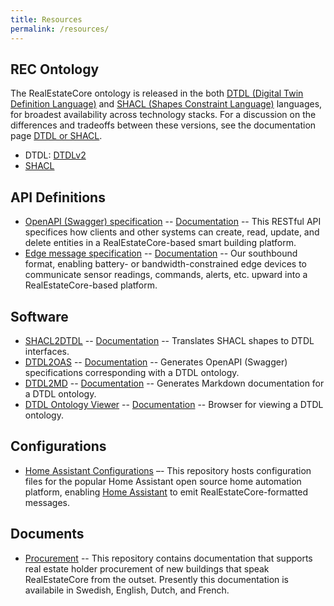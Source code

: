 ```yaml
---
title: Resources
permalink: /resources/
---
```


## REC Ontology

The RealEstateCore ontology is released in the both [DTDL (Digital Twin Definition Language)](https://github.com/Azure/opendigitaltwins-dtdl)  and [SHACL (Shapes Constraint Language)](https://www.w3.org/TR/shacl/) languages, for broadest availability across technology stacks. For a discussion on the differences and tradeoffs between these versions, see the documentation page [DTDL or SHACL](/docs/DTDL-or-SHACL/).

* DTDL: [DTDLv2](https://github.com/RealEstateCore/rec/tree/main/Source/DTDLv2)
* [SHACL](https://github.com/RealEstateCore/REC4/tree/main/Source/SHACL)

## API Definitions

* [OpenAPI (Swagger) specification](https://raw.githubusercontent.com/RealEstateCore/rec/main/API/REST/REC4API.yaml) -- [Documentation](/docs/API/REST/) -- This RESTful API specifices how clients and other systems can create, read, update, and delete entities in a RealEstateCore-based smart building platform.
* [Edge message specification](https://raw.githubusercontent.com/RealEstateCore/rec/main/API/Edge/edge_message.schema.json) -- [Documentation](/docs/API/Edge/) -- Our southbound format, enabling battery- or bandwidth-constrained edge devices to communicate sensor readings, commands, alerts, etc. upward into a RealEstateCore-based platform. 

## Software

* [SHACL2DTDL](https://github.com/RealEstateCore/SHACL2DTDL) -- [Documentation](/docs/tools/SHACL2DTDL/) -- Translates SHACL shapes to DTDL interfaces.
* [DTDL2OAS](https://github.com/RealEstateCore/DTDL2OAS) -- [Documentation](/docs/tools/DTDL2OAS/) -- Generates OpenAPI (Swagger) specifications corresponding with a DTDL ontology.
* [DTDL2MD](https://github.com/RealEstateCore/DTDL2MD) -- [Documentation](/docs/tools/DTDL2MD/) -- Generates Markdown documentation for a DTDL ontology.
* [DTDL Ontology Viewer](https://github.com/RealEstateCore/DTDLOntologyViewer) -- [Documentation](/docs/tools/DTDLOntologyViewer/) -- Browser for viewing a DTDL ontology.

## Configurations

* [Home Assistant Configurations](https://github.com/RealEstateCore/HomeAssistantConfigs) –- This repository hosts configuration files for the popular Home Assistant open source home automation platform, enabling [Home Assistant](https://www.home-assistant.io/) to emit RealEstateCore-formatted messages.

## Documents

* [Procurement](https://github.com/RealEstateCore/ProcurementDocuments) -- This repository contains documentation that supports real estate holder procurement of new buildings that speak RealEstateCore from the outset. Presently this documentation is availabile in Swedish, English, Dutch, and French.
